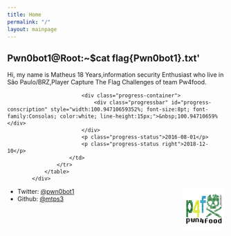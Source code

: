 ```yaml
---
title: Home
permalink: "/"
layout: mainpage
---
```


## Pwn0bot1@Root:~$cat flag{Pwn0bot1}.txt'


Hi, my name is Matheus
18 Years,information security Enthusiast who live in São Paulo/BRZ,Player Capture The Flag Challenges of team Pw4food.



                            <div class="progress-container">
                                <div class="progressbar" id="progress-conscription" style="width:100.94710659352%; font-size:8pt; font-family:Consolas; color:white; line-height:15px;">&nbsp;100.94710659%</div>
                            </div>
                            <p class="progress-status">2016-08-01</p>
                            <p class="progress-status right">2018-12-10</p>
                        </td>
                    </tr>
                </table>
            </div>
<script>
        var init_date = new Date(2016, 08, 01); 
        var exit_date = new Date(2018, 12, 10);
        var total_duration = exit_date - init_date;
        function progress_check(){
            var jjam_percent = (((new Date() - init_date) / total_duration) * 100).toFixed(8);
            document.getElementById("progress-conscription").style.width = jjam_percent + '%';
            document.getElementById("progress-conscription").innerHTML = '&nbsp;' + jjam_percent + '%';
            setTimeout('progress_check()', 10);
        }
        if(new Date() >= exit_date) { document.getElementById("Bachelor").style.display = 'none'; }else{ progress_check(); }
    </script>
</html>

<img src="/images/p4f.png" style="width:7em; height:7em; float:right;" />




* Twitter: [@pwn0bot1](https://twitter.com/pwn0bot1)
* Github: [@mtps3](https://github.com/mtps3)


